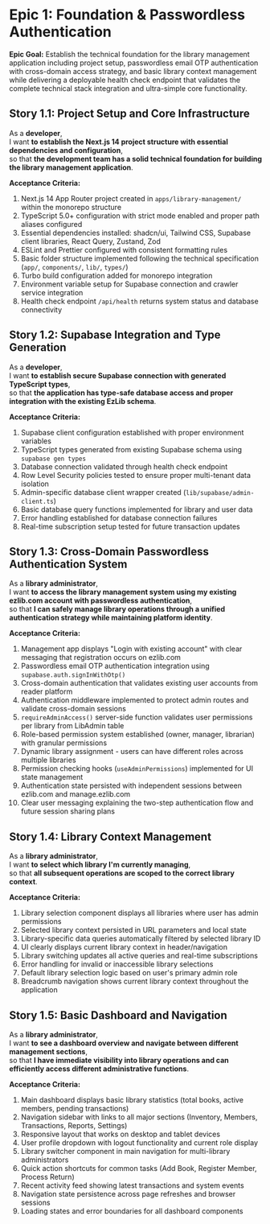 # Epic 1: Foundation & Passwordless Authentication

**Epic Goal:** Establish the technical foundation for the library management application including project setup, passwordless email OTP authentication with cross-domain access strategy, and basic library context management while delivering a deployable health check endpoint that validates the complete technical stack integration and ultra-simple core functionality.

## Story 1.1: Project Setup and Core Infrastructure

As a **developer**,  
I want **to establish the Next.js 14 project structure with essential dependencies and configuration**,  
so that **the development team has a solid technical foundation for building the library management application**.

**Acceptance Criteria:**

1. Next.js 14 App Router project created in `apps/library-management/` within the monorepo structure
2. TypeScript 5.0+ configuration with strict mode enabled and proper path aliases configured
3. Essential dependencies installed: shadcn/ui, Tailwind CSS, Supabase client libraries, React Query, Zustand, Zod
4. ESLint and Prettier configured with consistent formatting rules
5. Basic folder structure implemented following the technical specification (`app/`, `components/`, `lib/`, `types/`)
6. Turbo build configuration added for monorepo integration
7. Environment variable setup for Supabase connection and crawler service integration
8. Health check endpoint `/api/health` returns system status and database connectivity

## Story 1.2: Supabase Integration and Type Generation

As a **developer**,  
I want **to establish secure Supabase connection with generated TypeScript types**,  
so that **the application has type-safe database access and proper integration with the existing EzLib schema**.

**Acceptance Criteria:**

1. Supabase client configuration established with proper environment variables
2. TypeScript types generated from existing Supabase schema using `supabase gen types`
3. Database connection validated through health check endpoint
4. Row Level Security policies tested to ensure proper multi-tenant data isolation
5. Admin-specific database client wrapper created (`lib/supabase/admin-client.ts`)
6. Basic database query functions implemented for library and user data
7. Error handling established for database connection failures
8. Real-time subscription setup tested for future transaction updates

## Story 1.3: Cross-Domain Passwordless Authentication System

As a **library administrator**,  
I want **to access the library management system using my existing ezlib.com account with passwordless authentication**,  
so that **I can safely manage library operations through a unified authentication strategy while maintaining platform identity**.

**Acceptance Criteria:**

1. Management app displays "Login with existing account" with clear messaging that registration occurs on ezlib.com
2. Passwordless email OTP authentication integration using `supabase.auth.signInWithOtp()`
3. Cross-domain authentication that validates existing user accounts from reader platform
4. Authentication middleware implemented to protect admin routes and validate cross-domain sessions
5. `requireAdminAccess()` server-side function validates user permissions per library from LibAdmin table
6. Role-based permission system established (owner, manager, librarian) with granular permissions
7. Dynamic library assignment - users can have different roles across multiple libraries
8. Permission checking hooks (`useAdminPermissions`) implemented for UI state management
9. Authentication state persisted with independent sessions between ezlib.com and manage.ezlib.com
10. Clear user messaging explaining the two-step authentication flow and future session sharing plans

## Story 1.4: Library Context Management

As a **library administrator**,  
I want **to select which library I'm currently managing**,  
so that **all subsequent operations are scoped to the correct library context**.

**Acceptance Criteria:**

1. Library selection component displays all libraries where user has admin permissions
2. Selected library context persisted in URL parameters and local state
3. Library-specific data queries automatically filtered by selected library ID
4. UI clearly displays current library context in header/navigation
5. Library switching updates all active queries and real-time subscriptions
6. Error handling for invalid or inaccessible library selections
7. Default library selection logic based on user's primary admin role
8. Breadcrumb navigation shows current library context throughout the application

## Story 1.5: Basic Dashboard and Navigation

As a **library administrator**,  
I want **to see a dashboard overview and navigate between different management sections**,  
so that **I have immediate visibility into library operations and can efficiently access different administrative functions**.

**Acceptance Criteria:**

1. Main dashboard displays basic library statistics (total books, active members, pending transactions)
2. Navigation sidebar with links to all major sections (Inventory, Members, Transactions, Reports, Settings)
3. Responsive layout that works on desktop and tablet devices
4. User profile dropdown with logout functionality and current role display
5. Library switcher component in main navigation for multi-library administrators
6. Quick action shortcuts for common tasks (Add Book, Register Member, Process Return)
7. Recent activity feed showing latest transactions and system events
8. Navigation state persistence across page refreshes and browser sessions
9. Loading states and error boundaries for all dashboard components
